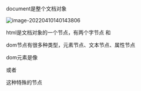 document是整个文档对象

![image-20220410140143806](https://gitee.com/wang_lu_fei/picture_repo/raw/master/assets/image-20220410140143806.png)

html是文档对象的一个节点，有两个字节点<head/> 和<body/>

dom节点有很多种类型，元素节点、文本节点、属性节点

dom元素是像<div></div>或者<p/>这种特殊的节点


